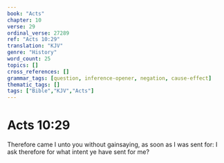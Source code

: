 ```yaml
---
book: "Acts"
chapter: 10
verse: 29
ordinal_verse: 27289
ref: "Acts 10:29"
translation: "KJV"
genre: "History"
word_count: 25
topics: []
cross_references: []
grammar_tags: [question, inference-opener, negation, cause-effect]
thematic_tags: []
tags: ["Bible","KJV","Acts"]
---
```


# Acts 10:29

Therefore came I unto you without gainsaying, as soon as I was sent for: I ask therefore for what intent ye have sent for me?
